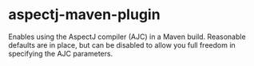 # aspectj-maven-plugin
Enables using the AspectJ compiler (AJC) in a Maven build. Reasonable defaults are in place, but can be disabled to allow you full freedom in specifying the AJC parameters.
